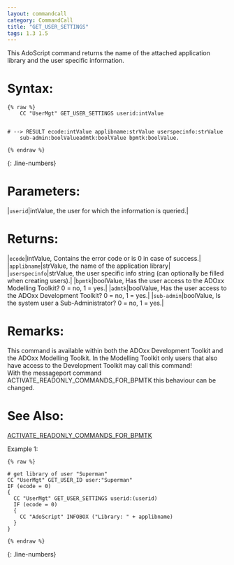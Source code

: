 ```yaml
---
layout: commandcall
category: CommandCall
title: "GET_USER_SETTINGS"
tags: 1.3 1.5
---
```


This AdoScript command returns the name of the attached application library and the user specific information.

# Syntax:  

```adoscript
{% raw %}
    CC "UserMgt" GET_USER_SETTINGS userid:intValue


# --> RESULT ecode:intValue applibname:strValue userspecinfo:strValue
	sub-admin:boolValueadmtk:boolValue bpmtk:boolValue.

{% endraw %}
```
{: .line-numbers}

# Parameters:  

|`userid`|intValue, the user for which the information is queried.|

# Returns:  

|`ecode`|intValue, Contains the error code or is 0 in case of success.|
|`applibname`|strValue, the name of the application library|
|`userspecinfo`|strValue, the user specific info string (can optionally be filled when creating users).|
|`bpmtk`|boolValue, Has the user access to the ADOxx Modelling Toolkit? 0 = no, 1 = yes.|
|`admtk`|boolValue, Has the user access to the ADOxx Development Toolkit? 0 = no, 1 = yes.|
|`sub-admin`|boolValue, Is the system user a Sub-Administrator? 0 = no, 1 = yes.|

# Remarks:

This command is available within both the ADOxx Development Toolkit and the ADOxx Modelling Toolkit. In the Modelling Toolkit only users that also have access to the Development Toolkit may call this command!  
With the messageport command ACTIVATE_READONLY_COMMANDS_FOR_BPMTK  this behaviour can be changed.

# See Also:  

[ACTIVATE_READONLY_COMMANDS_FOR_BPMTK](activate_readonly_commands_for_bpmtk.html "ACTIVATE_READONLY_COMMANDS_FOR_BPMTK")  


Example 1:

```adoscript
{% raw %}

# get library of user "Superman"
CC "UserMgt" GET_USER_ID user:"Superman"
IF (ecode = 0)
{
  CC "UserMgt" GET_USER_SETTINGS userid:(userid)
  IF (ecode = 0)
  {
    CC "AdoScript" INFOBOX ("Library: " + applibname)
  }
}

{% endraw %}
```
{: .line-numbers}

